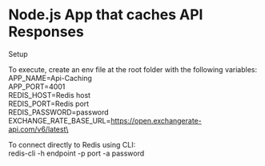 # Node.js App that caches API Responses

Setup

To execute, create an env file at the root folder with the following variables: 
    APP_NAME=Api-Caching \
    APP_PORT=4001 \
    REDIS_HOST=Redis host\
    REDIS_PORT=Redis port\
    REDIS_PASSWORD=password\
    EXCHANGE_RATE_BASE_URL=https://open.exchangerate-api.com/v6/latest\ 

To connect directly to Redis using CLI: \
    redis-cli -h endpoint -p port -a password 
